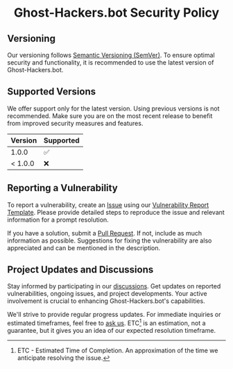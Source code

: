 # <p align="center">Ghost-Hackers.bot Security Policy</p>

## Versioning

Our versioning follows [Semantic Versioning (SemVer)](https://semver.org/). To ensure optimal security and functionality, it is recommended to use the latest version of Ghost-Hackers.bot.

## Supported Versions

We offer support only for the latest version. Using previous versions is not recommended. Make sure you are on the most recent release to benefit from improved security measures and features.

| Version | Supported          |
| ------- | ------------------ |
| 1.0.0   | :white_check_mark: |
| < 1.0.0 | :x:                |

## Reporting a Vulnerability

To report a vulnerability, create an [Issue](https://github.com/Ghost-Hackers/Ghost-Hackers.bot/issues) using our [Vulnerability Report Template](https://github.com/Ghost-Hackers/Ghost-Hackers.bot/blob/master/.github/ISSUE_TEMPLATE/bug_report.md). Please provide detailed steps to reproduce the issue and relevant information for a prompt resolution.

If you have a solution, submit a [Pull Request](https://github.com/Ghost-Hackers/Ghost-Hackers.bot/compare). If not, include as much information as possible. Suggestions for fixing the vulnerability are also appreciated and can be mentioned in the description.

## Project Updates and Discussions

Stay informed by participating in our [discussions](https://github.com/orgs/Ghost-Hackers/discussions/categories/announcements). Get updates on reported vulnerabilities, ongoing issues, and project developments. Your active involvement is crucial to enhancing Ghost-Hackers.bot's capabilities.

We'll strive to provide regular progress updates. For immediate inquiries or estimated timeframes, feel free to [ask us](https://github.com/orgs/Ghost-Hackers/discussions/categories/q-a). ETC[^1] is an estimation, not a guarantee, but it gives you an idea of our expected resolution timeframe.

[^1]: ETC - Estimated Time of Completion. An approximation of the time we anticipate resolving the issue.
